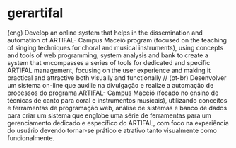 # gerartifal
(eng) Develop an online system that helps in the dissemination and automation of ARTIFAL- Campus Maceió program (focused on the teaching of singing techniques for choral and musical instruments), using concepts and tools of web programming, system analysis and bank to create a system that encompasses a series of tools for dedicated and specific ARTIFAL management, focusing on the user experience and making it practical and attractive both visually and functionally // (pt-br) Desenvolver um sistema on-line que auxilie na divulgação e realize a automação de processos do programa ARTIFAL- Campus Maceió (focado no ensino de técnicas de canto para coral e instrumentos musicais), utilizando conceitos e ferramentas de programação web, análise de sistemas e banco de dados para criar um sistema que englobe uma série de ferramentas para um gerenciamento dedicado e específico do ARTIFAL, com foco na experiência do usuário devendo tornar-se prático e atrativo tanto visualmente como funcionalmente.
